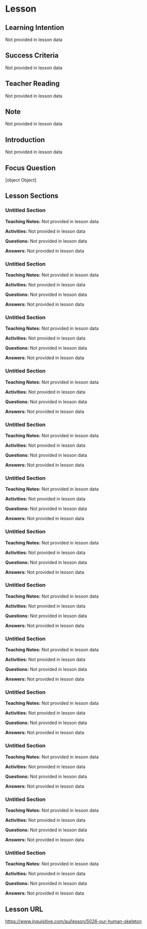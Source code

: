 # Lesson

## Learning Intention
Not provided in lesson data

## Success Criteria
Not provided in lesson data

## Teacher Reading  
Not provided in lesson data

## Note
Not provided in lesson data

## Introduction
Not provided in lesson data

## Focus Question
[object Object]

## Lesson Sections

### Untitled Section

**Teaching Notes:**
Not provided in lesson data

**Activities:**
Not provided in lesson data

**Questions:**
Not provided in lesson data

**Answers:**
Not provided in lesson data


### Untitled Section

**Teaching Notes:**
Not provided in lesson data

**Activities:**
Not provided in lesson data

**Questions:**
Not provided in lesson data

**Answers:**
Not provided in lesson data


### Untitled Section

**Teaching Notes:**
Not provided in lesson data

**Activities:**
Not provided in lesson data

**Questions:**
Not provided in lesson data

**Answers:**
Not provided in lesson data


### Untitled Section

**Teaching Notes:**
Not provided in lesson data

**Activities:**
Not provided in lesson data

**Questions:**
Not provided in lesson data

**Answers:**
Not provided in lesson data


### Untitled Section

**Teaching Notes:**
Not provided in lesson data

**Activities:**
Not provided in lesson data

**Questions:**
Not provided in lesson data

**Answers:**
Not provided in lesson data


### Untitled Section

**Teaching Notes:**
Not provided in lesson data

**Activities:**
Not provided in lesson data

**Questions:**
Not provided in lesson data

**Answers:**
Not provided in lesson data


### Untitled Section

**Teaching Notes:**
Not provided in lesson data

**Activities:**
Not provided in lesson data

**Questions:**
Not provided in lesson data

**Answers:**
Not provided in lesson data


### Untitled Section

**Teaching Notes:**
Not provided in lesson data

**Activities:**
Not provided in lesson data

**Questions:**
Not provided in lesson data

**Answers:**
Not provided in lesson data


### Untitled Section

**Teaching Notes:**
Not provided in lesson data

**Activities:**
Not provided in lesson data

**Questions:**
Not provided in lesson data

**Answers:**
Not provided in lesson data


### Untitled Section

**Teaching Notes:**
Not provided in lesson data

**Activities:**
Not provided in lesson data

**Questions:**
Not provided in lesson data

**Answers:**
Not provided in lesson data


### Untitled Section

**Teaching Notes:**
Not provided in lesson data

**Activities:**
Not provided in lesson data

**Questions:**
Not provided in lesson data

**Answers:**
Not provided in lesson data


### Untitled Section

**Teaching Notes:**
Not provided in lesson data

**Activities:**
Not provided in lesson data

**Questions:**
Not provided in lesson data

**Answers:**
Not provided in lesson data


### Untitled Section

**Teaching Notes:**
Not provided in lesson data

**Activities:**
Not provided in lesson data

**Questions:**
Not provided in lesson data

**Answers:**
Not provided in lesson data


## Lesson URL
https://www.inquisitive.com/au/lesson/5026-our-human-skeleton